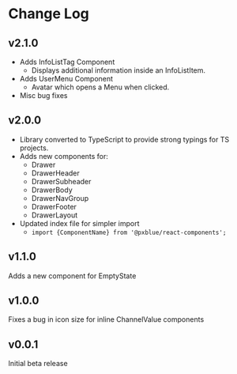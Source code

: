 # Change Log
## v2.1.0
- Adds InfoListTag Component
    - Displays additional information inside an InfoListItem.
- Adds UserMenu Component
    - Avatar which opens a Menu when clicked.
- Misc bug fixes

## v2.0.0
- Library converted to TypeScript to provide strong typings for TS projects.
- Adds new components for:
    - Drawer
    - DrawerHeader
    - DrawerSubheader
    - DrawerBody
    - DrawerNavGroup
    - DrawerFooter
    - DrawerLayout
- Updated index file for simpler import
    - `import {ComponentName} from '@pxblue/react-components';`

## v1.1.0
Adds a new component for EmptyState

## v1.0.0 
Fixes a bug in icon size for inline ChannelValue components

## v0.0.1
Initial beta release
